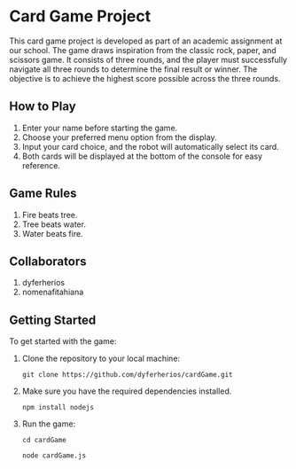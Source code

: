 # Card Game Project

This card game project is developed as part of an academic assignment at our school. The game draws inspiration from the classic rock, paper, and scissors game. It consists of three rounds, and the player must successfully navigate all three rounds to determine the final result or winner. The objective is to achieve the highest score possible across the three rounds.

## How to Play

1. Enter your name before starting the game.
2. Choose your preferred menu option from the display.
3. Input your card choice, and the robot will automatically select its card.
4. Both cards will be displayed at the bottom of the console for easy reference.

## Game Rules

1. Fire beats tree.
2. Tree beats water.
3. Water beats fire.

## Collaborators

1. dyferherios
2. nomenafitahiana

## Getting Started

To get started with the game:

1. Clone the repository to your local machine:
   ```
   git clone https://github.com/dyferherios/cardGame.git
   ```
3. Make sure you have the required dependencies installed.
   ```
   npm install nodejs
   ```

4. Run the game:
   ```
   cd cardGame
   ```
   ```
   node cardGame.js
   ```
   

